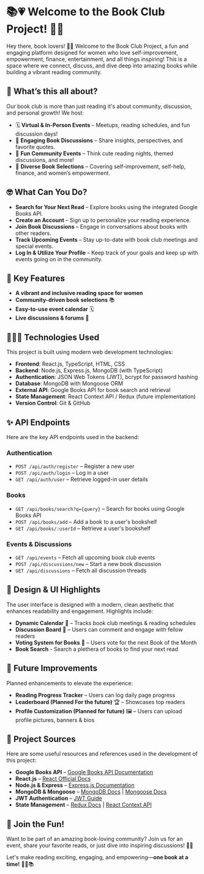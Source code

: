 # 📚💗 Welcome to the Book Club Project! 🌸✨

Hey there, book lovers! 👋🏾 Welcome to the Book Club Project, a fun and engaging platform designed for women who love self-improvement, empowerment, finance, entertainment, and all things inspiring! This is a space where we connect, discuss, and dive deep into amazing books while building a vibrant reading community. 

## 🎀 What’s this all about?
Our book club is more than just reading it's about community, discussion, and personal growth! We host:
- 🗓 **Virtual & In-Person Events** – Meetups, reading schedules, and fun discussion days!
- 💬 **Engaging Book Discussions** – Share insights, perspectives, and favorite quotes.
- 🎉 **Fun Community Events** – Think cute reading nights, themed discussions, and more!
- 📖 **Diverse Book Selections** – Covering self-improvement, self-help, finance, and women’s empowerment.

## 🤓 What Can You Do?
- **Search for Your Next Read** – Explore books using the integrated Google Books API.
- **Create an Account** – Sign up to personalize your reading experience.
- **Join Book Discussions** – Engage in conversations about books with other readers.
- **Track Upcoming Events** – Stay up-to-date with book club meetings and special events.
- **Log In & Utilize Your Profile** – Keep track of your goals and keep up with events going on in the community.  

## 📝 Key Features
- **A vibrant and inclusive reading space for women**  
- **Community-driven book selections** 📚
- **Easy-to-use event calendar** 🗓
- **Live discussions & forums** 💬

## 👩🏽‍💻 Technologies Used
This project is built using modern web development technologies:
- **Frontend**: React.js, TypeScript, HTML, CSS
- **Backend**: Node.js, Express.js, MongoDB (with TypeScript)
- **Authentication**: JSON Web Tokens (JWT), bcrypt for password hashing
- **Database**: MongoDB with Mongoose ORM
- **External API**: Google Books API for book search and retrieval
- **State Management**: React Context API / Redux (future implementation)
- **Version Control**: Git & GitHub

## ✨ API Endpoints
Here are the key API endpoints used in the backend:
### Authentication
- `POST /api/auth/register` – Register a new user
- `POST /api/auth/login` – Log in a user
- `GET /api/auth/user` – Retrieve logged-in user details

### Books
- `GET /api/books/search?q={query}` – Search for books using Google Books API
- `POST /api/books/add` – Add a book to a user's bookshelf
- `GET /api/books/:userId` – Retrieve a user's bookshelf

### Events & Discussions
- `GET /api/events` – Fetch all upcoming book club events
- `POST /api/discussions/new` – Start a new book discussion
- `GET /api/discussions` – Fetch all discussion threads

## 🎨 Design & UI Highlights
The user interface is designed with a modern, clean aesthetic that enhances readability and engagement. Highlights include:
- **Dynamic Calendar** 📅 – Tracks book club meetings & reading schedules
- **Discussion Board** 💬 – Users can comment and engage with fellow readers
- **Voting System for Books** 📖 – Users vote for the next Book of the Month
- **Book Search** - Search a plethera of books to find your next read

## 🔮 Future Improvements
Planned enhancements to elevate the experience:
- **Reading Progress Tracker** – Users can log daily page progress
- **Leaderboard (Planned For the future)** 🏆 – Showcases top readers
- **Profile Customization (Planned for future)** 🖼 – Users can upload profile pictures, banners & bios

## 📌 Project Sources
Here are some useful resources and references used in the development of this project:
- **Google Books API** – [Google Books API Documentation](https://developers.google.com/books/docs/v1/using)
- **React.js** – [React Official Docs](https://reactjs.org/docs/getting-started.html)
- **Node.js & Express** – [Express.js Documentation](https://expressjs.com/)
- **MongoDB & Mongoose** – [MongoDB Docs](https://www.mongodb.com/docs/) | [Mongoose Docs](https://mongoosejs.com/docs/)
- **JWT Authentication** – [JWT Guide](https://jwt.io/introduction/)
- **State Management** – [Redux Docs](https://redux.js.org/) | [React Context API](https://react.dev/reference/react/useContext)

## 🎉 Join the Fun!
Want to be part of an amazing book-loving community? Join us for an event, share your favorite reads, or just dive into inspiring discussions! 💖📖

Let's make reading exciting, engaging, and empowering—**one book at a time!** 🚀💬📚
```
